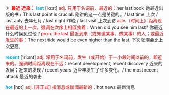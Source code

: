 ☀ <font color="red">**最近 近来：**</font>
<font color="sky blue">**last**</font> [lɑːst] 
<font color="#c00000">adj. 只用于名词前，最近的：</font>her last book 她最近出版的书 / This last point is crucial. 刚讲的这一点是关键的。/ last time 上次 / last July 去年七月 / last night 昨晚 / last visit 上次到访 <font color="#c00000">adv.（时间上）距离现在最近的上一次。强调在次序上相互挨着：</font>When did you see him last? 你最近什么时候见过他？<font color="#c00000">pron. the last 最近到来（或知道某事、做某事）的人；或最近发生的事：</font>The next tide would be even higher than the last. 下次涨潮会比上次更高。

<font color="sky blue">**recent**</font> ['ri:snt] 
<font color="#c00000">adj. 常用于名词前，发生（或开始）于一小段时间以前的，即近来的。强调时间距离现在不远：</font>recent development, recent discovery 近来的发展；近来的发现 / recent years 近些年发生了许多变化。/ the most recent attack 最近的袭击

<font color="sky blue">**hot**</font> [hɒt] 
<font color="#c00000">adj. [非正式] 指消息或新闻最新的：</font>hot news 最新消息
